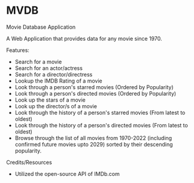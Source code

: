 # MVDB

Movie Database Application

A Web Application that provides data for any movie since 1970.

Features:

- Search for a movie
- Search for an actor/actress
- Search for a director/directress
- Lookup the IMDB Rating of a movie
- Look through a person's starred movies (Ordered by Popularity)
- Look through a person's directed movies (Ordered by Popularity)
- Look up the stars of a movie
- Look up the director/s of a movie
- Look through the history of a person's starred movies (From latest to oldest)
- Look through the history of a person's directed movies (From latest to oldest)
- Browse through the list of all movies from 1970-2022 (including confirmed future movies upto 2029)
  sorted by their descending popularity.

Credits/Resources

- Utilized the open-source API of IMDb.com

